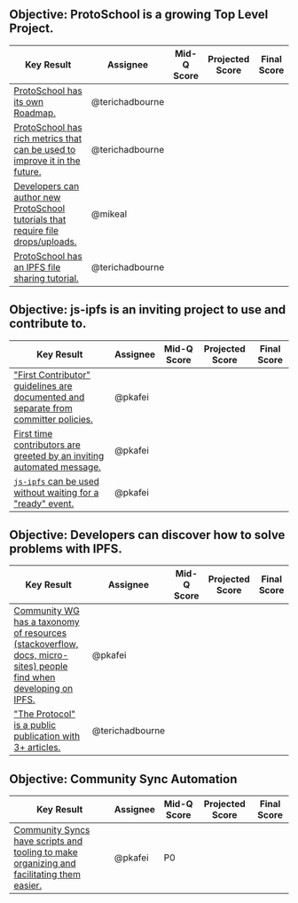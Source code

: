 ## Objective: ProtoSchool is a growing Top Level Project.

| Key Result | Assignee | Mid-Q Score | Projected Score | Final Score |
| ---------- | -------- | ----------- | --------------- | ----------- |
| [ProtoSchool has its own Roadmap.](https://github.com/ProtoSchool/protoschool.github.io/issues/104) | @terichadbourne | | | |
| [ProtoSchool has rich metrics that can be used to improve it in the future.](https://github.com/ProtoSchool/protoschool.github.io/issues/100) | @terichadbourne | | | |
| [Developers can author new ProtoSchool tutorials that require file drops/uploads.](https://github.com/ProtoSchool/protoschool.github.io/issues/91) | @mikeal | | | |
| [ProtoSchool has an IPFS file sharing tutorial.](https://github.com/ProtoSchool/protoschool.github.io/issues/91) | @terichadbourne | | | |

## Objective: js-ipfs is an inviting project to use and contribute to.

| Key Result | Assignee | Mid-Q Score | Projected Score | Final Score |
| ---------- | -------- | ----------- | --------------- | ----------- |
| ["First Contributor" guidelines are documented and separate from committer policies.](https://github.com/ipfs/community/issues/380) | @pkafei | | | |
| [First time contributors are greeted by an inviting automated message.](https://github.com/ipfs/community/issues/369) | @pkafei | | | |
| [`js-ipfs` can be used without waiting for a "ready" event.](https://github.com/ipfs/js-ipfs/issues/1762) | @pkafei | | | |

## Objective: Developers can discover how to solve problems with IPFS.

| Key Result | Assignee | Mid-Q Score | Projected Score | Final Score |
| ---------- | -------- | ----------- | --------------- | ----------- |
| [Community WG has a taxonomy of resources (stackoverflow, docs, micro-sites) people find when developing on IPFS.](https://github.com/ipfs/community/issues/367) | @pkafei | | | |
| ["The Protocol" is a public publication with 3+ articles.](https://github.com/ipfs/community/issues/333) | @terichadbourne | | | |

## Objective: Community Sync Automation

| Key Result | Assignee | Mid-Q Score | Projected Score | Final Score |
| ---------- | -------- | ----------- | --------------- | ----------- |
| [Community Syncs have scripts and tooling to make organizing and facilitating them easier.](https://github.com/ipfs/team-mgmt/issues/493) | @pkafei | P0 | | |